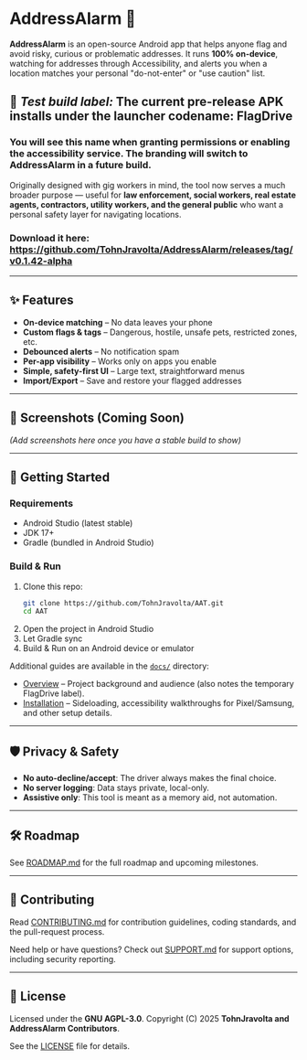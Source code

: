 # AddressAlarm 🚨

**AddressAlarm** is an open-source Android app that helps anyone flag and avoid risky, curious or problematic addresses.
It runs **100% on-device**, watching for addresses through Accessibility, and alerts you when a location matches your personal "do-not-enter" or "use caution" list.

##  🚨 ***Test build label:*** The current pre-release APK installs under the launcher codename: **FlagDrive** 
### You will see this name when granting permissions or enabling the accessibility service. The branding will switch to AddressAlarm in a future build.

Originally designed with gig workers in mind, the tool now serves a much broader purpose — useful for **law enforcement, social workers, real estate agents, contractors, utility workers, and the general public** who want a personal safety layer for navigating locations.

### Download it here: https://github.com/TohnJravolta/AddressAlarm/releases/tag/v0.1.42-alpha

---

## ✨ Features

- **On-device matching** – No data leaves your phone
- **Custom flags & tags** – Dangerous, hostile, unsafe pets, restricted zones, etc.
- **Debounced alerts** – No notification spam
- **Per-app visibility** – Works only on apps you enable
- **Simple, safety-first UI** – Large text, straightforward menus
- **Import/Export** – Save and restore your flagged addresses

---

## 📱 Screenshots (Coming Soon)
*(Add screenshots here once you have a stable build to show)*

---

## 🚀 Getting Started

### Requirements
- Android Studio (latest stable)
- JDK 17+
- Gradle (bundled in Android Studio)

### Build & Run
1. Clone this repo:
   ```bash
   git clone https://github.com/TohnJravolta/AAT.git
   cd AAT
   ```
2. Open the project in Android Studio
3. Let Gradle sync
4. Build & Run on an Android device or emulator

Additional guides are available in the [`docs/`](docs) directory:
- [Overview](docs/OVERVIEW.md) – Project background and audience (also notes the temporary FlagDrive label).
- [Installation](docs/INSTALLATION.md) – Sideloading, accessibility walkthroughs for Pixel/Samsung, and other setup details.

---

## 🛡️ Privacy & Safety

- **No auto-decline/accept**: The driver always makes the final choice.
- **No server logging**: Data stays private, local-only.
- **Assistive only**: This tool is meant as a memory aid, not automation.

---

## 🛠 Roadmap

See [ROADMAP.md](ROADMAP.md) for the full roadmap and upcoming milestones.

---

## 🤝 Contributing

Read [CONTRIBUTING.md](CONTRIBUTING.md) for contribution guidelines, coding standards, and the pull-request process.

Need help or have questions? Check out [SUPPORT.md](SUPPORT.md) for support options, including security reporting.

---

## 📜 License

Licensed under the **GNU AGPL-3.0**.
Copyright (C) 2025 **TohnJravolta and AddressAlarm Contributors**.

See the [LICENSE](LICENSE) file for details.
